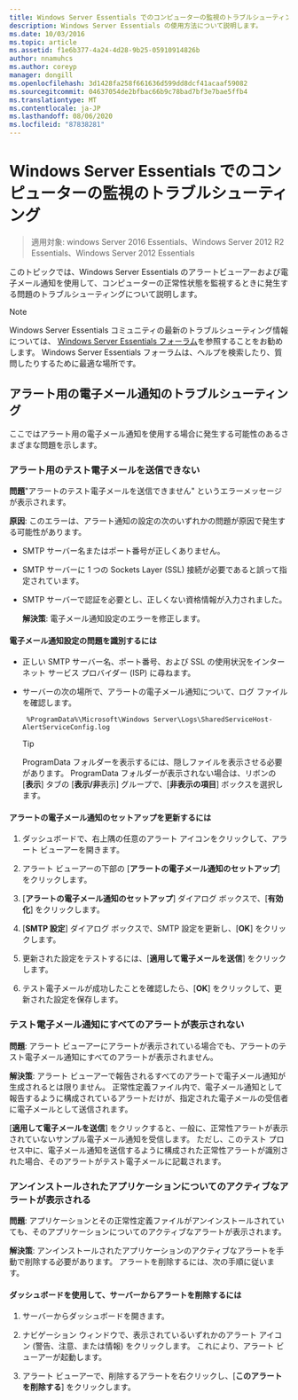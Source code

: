 ```yaml
---
title: Windows Server Essentials でのコンピューターの監視のトラブルシューティング
description: Windows Server Essentials の使用方法について説明します。
ms.date: 10/03/2016
ms.topic: article
ms.assetid: f1e6b377-4a24-4d28-9b25-05910914826b
author: nnamuhcs
ms.author: coreyp
manager: dongill
ms.openlocfilehash: 3d1428fa258f661636d599dd8dcf41acaaf59082
ms.sourcegitcommit: 04637054de2bfbac66b9c78bad7bf3e7bae5ffb4
ms.translationtype: MT
ms.contentlocale: ja-JP
ms.lasthandoff: 08/06/2020
ms.locfileid: "87838281"
---
```

# <a name="troubleshoot-computer-monitoring-in-windows-server-essentials"></a>Windows Server Essentials でのコンピューターの監視のトラブルシューティング

> 適用対象: windows Server 2016 Essentials、Windows Server 2012 R2 Essentials、Windows Server 2012 Essentials

このトピックでは、Windows Server Essentials のアラートビューアーおよび電子メール通知を使用して、コンピューターの正常性状態を監視するときに発生する問題のトラブルシューティングについて説明します。

> [!NOTE]
> Windows Server Essentials コミュニティの最新のトラブルシューティング情報については、 [Windows Server Essentials フォーラム](/answers/topics/windows-server-essentials.html)を参照することをお勧めします。 Windows Server Essentials フォーラムは、ヘルプを検索したり、質問したりするために最適な場所です。

## <a name="troubleshooting-email-notifications-for-alerts"></a>アラート用の電子メール通知のトラブルシューティング

 ここではアラート用の電子メール通知を使用する場合に発生する可能性のあるさまざまな問題を示します。

### <a name="cannot-send-the-test-email-for-the-alert"></a>アラート用のテスト電子メールを送信できない

 **問題**"アラートのテスト電子メールを送信できません" というエラーメッセージが表示されます。

 **原因**: このエラーは、アラート通知の設定の次のいずれかの問題が原因で発生する可能性があります。

- SMTP サーバー名またはポート番号が正しくありません。

- SMTP サーバーに 1 つの Sockets Layer (SSL) 接続が必要であると誤って指定されています。

- SMTP サーバーで認証を必要とし、正しくない資格情報が入力されました。

  **解決策**: 電子メール通知設定のエラーを修正します。

#### <a name="to-identify-issues-in-your-email-notification-settings"></a>電子メール通知設定の問題を識別するには

- 正しい SMTP サーバー名、ポート番号、および SSL の使用状況をインターネット サービス プロバイダー (ISP) に尋ねます。

- サーバーの次の場所で、アラートの電子メール通知について、ログ ファイルを確認します。

    ` %ProgramData%\Microsoft\Windows Server\Logs\SharedServiceHost-AlertServiceConfig.log`

    > [!TIP]
    > ProgramData フォルダーを表示するには、隠しファイルを表示させる必要があります。 ProgramData フォルダーが表示されない場合は、リボンの [**表示**] タブの [**表示/非**表示] グループで、[**非表示の項目**] ボックスを選択します。

#### <a name="to-update-your-email-notification-setup-for-alerts"></a>アラートの電子メール通知のセットアップを更新するには

1. ダッシュボードで、右上隅の任意のアラート アイコンをクリックして、アラート ビューアーを開きます。

2. アラート ビューアーの下部の [**アラートの電子メール通知のセットアップ**] をクリックします。

3. [**アラートの電子メール通知のセットアップ**] ダイアログ ボックスで、[**有効化**] をクリックします。

4. [**SMTP 設定**] ダイアログ ボックスで、SMTP 設定を更新し、[**OK**] をクリックします。

5. 更新された設定をテストするには、[**適用して電子メールを送信**] をクリックします。

6. テスト電子メールが成功したことを確認したら、[**OK**] をクリックして、更新された設定を保存します。

### <a name="test-email-notification-does-not-list-any-alerts"></a>テスト電子メール通知にすべてのアラートが表示されない

**問題**: アラート ビューアーにアラートが表示されている場合でも、アラートのテスト電子メール通知にすべてのアラートが表示されません。

**解決策**: アラート ビューアーで報告されるすべてのアラートで電子メール通知が生成されるとは限りません。 正常性定義ファイル内で、電子メール通知として報告するように構成されているアラートだけが、指定された電子メールの受信者に電子メールとして送信されます。

[**適用して電子メールを送信**] をクリックすると、一般に、正常性アラートが表示されていないサンプル電子メール通知を受信します。 ただし、このテスト プロセス中に、電子メール通知を送信するように構成された正常性アラートが識別された場合、そのアラートがテスト電子メールに記載されます。

### <a name="active-alerts-are-displayed-for-an-uninstalled-application"></a>アンインストールされたアプリケーションについてのアクティブなアラートが表示される

**問題**: アプリケーションとその正常性定義ファイルがアンインストールされていても、そのアプリケーションについてのアクティブなアラートが表示されます。

**解決策**: アンインストールされたアプリケーションのアクティブなアラートを手動で削除する必要があります。 アラートを削除するには、次の手順に従います。

#### <a name="to-delete-an-alert-from-the-server-by-using-the-dashboard"></a>ダッシュボードを使用して、サーバーからアラートを削除するには

1. サーバーからダッシュボードを開きます。

2. ナビゲーション ウィンドウで、表示されているいずれかのアラート アイコン (警告、注意、または情報) をクリックします。 これにより、アラート ビューアーが起動します。

3. アラート ビューアーで、削除するアラートを右クリックし、[**このアラートを削除する**] をクリックします。